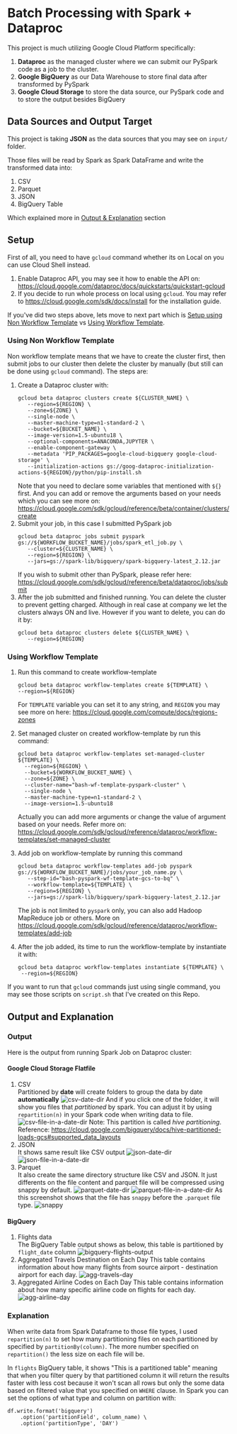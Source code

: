 # Batch Processing with Spark + Dataproc
This project is much utilizing Google Cloud Platform specifically:
1. **Dataproc** as the managed cluster where we can submit our PySpark code as a job to the cluster.
2. **Google BigQuery** as our Data Warehouse to store final data after transformed by PySpark
3. **Google Cloud Storage** to store the data source, our PySpark code and to store the output besides BigQuery

## **Data Sources and Output Target**
This project is taking **JSON** as the data sources that you may see on `input/` folder. 

Those files will be read by Spark as Spark DataFrame and write the transformed data into:
1. CSV
2. Parquet
3. JSON
4. BigQuery Table

Which explained more in [Output & Explanation](#output-and-explanation) section

## **Setup**
First of all, you need to have `gcloud` command whether its on Local on you can use Cloud Shell instead.
1. Enable Dataproc API, you may see it how to enable the API on: https://cloud.google.com/dataproc/docs/quickstarts/quickstart-gcloud
2. If you decide to run whole process on local using `gcloud`. You may refer to https://cloud.google.com/sdk/docs/install for the installation guide.
   
If you've did two steps above, lets move to next part which is [Setup using Non Workflow Template](#using-non-workflow-template) vs [Using Workflow Template](#using-workflow-template).
### Using Non Workflow Template
Non workflow template means that we have to create the cluster first, then submit jobs to our cluster then delete the cluster by manually (but still can be done using `gcloud` command). The steps are:
1. Create a Dataproc cluster with:
   ```
   gcloud beta dataproc clusters create ${CLUSTER_NAME} \
      --region=${REGION} \
      --zone=${ZONE} \
      --single-node \
      --master-machine-type=n1-standard-2 \
      --bucket=${BUCKET_NAME} \
      --image-version=1.5-ubuntu18 \
      --optional-components=ANACONDA,JUPYTER \
      --enable-component-gateway \
      --metadata 'PIP_PACKAGES=google-cloud-bigquery google-cloud-storage' \
      --initialization-actions gs://goog-dataproc-initialization-actions-${REGION}/python/pip-install.sh
   ```
   Note that you need to declare some variables that mentioned with `${}` first. And you can add or remove the arguments based on your needs which you can see more on: https://cloud.google.com/sdk/gcloud/reference/beta/container/clusters/create
2. Submit your job, in this case I submitted PySpark job
   ```
   gcloud beta dataproc jobs submit pyspark gs://${WORKFLOW_BUCKET_NAME}/jobs/spark_etl_job.py \
      --cluster=${CLUSTER_NAME} \
      --region=${REGION} \
      --jars=gs://spark-lib/bigquery/spark-bigquery-latest_2.12.jar
   ```
   If you wish to submit other than PySpark, please refer here: https://cloud.google.com/sdk/gcloud/reference/beta/dataproc/jobs/submit
3. After the job submitted and finished running. You can delete the cluster to prevent getting charged. Although in real case at company we let the clusters always ON and live. However if you want to delete, you can do it by:
   ```
   gcloud beta dataproc clusters delete ${CLUSTER_NAME} \
      --region=${REGION}
   ```
### Using Workflow Template
1. Run this command to create workflow-template 
      ```
   gcloud beta dataproc workflow-templates create ${TEMPLATE} \
    --region=${REGION}
      ``` 
      For `TEMPLATE` variable you can set it to any string, and `REGION` you may see more on here: https://cloud.google.com/compute/docs/regions-zones

2. Set managed cluster on created workflow-template by run this command:
    ```
    gcloud beta dataproc workflow-templates set-managed-cluster ${TEMPLATE} \
      --region=${REGION} \
      --bucket=${WORKFLOW_BUCKET_NAME} \
      --zone=${ZONE} \
      --cluster-name="bash-wf-template-pyspark-cluster" \
      --single-node \
      --master-machine-type=n1-standard-2 \
      --image-version=1.5-ubuntu18
      ```
    Actually you can add more arguments or change the value of argument based on your needs. Refer more on: https://cloud.google.com/sdk/gcloud/reference/dataproc/workflow-templates/set-managed-cluster
3. Add job on workflow-template by running this command
   ```
   gcloud beta dataproc workflow-templates add-job pyspark gs://${WORKFLOW_BUCKET_NAME}/jobs/your_job_name.py \
      --step-id="bash-pyspark-wf-template-gcs-to-bq" \
      --workflow-template=${TEMPLATE} \
      --region=${REGION} \
      --jars=gs://spark-lib/bigquery/spark-bigquery-latest_2.12.jar
   ```
   The job is not limited to `pyspark` only, you can also add Hadoop MapReduce job or others. More on https://cloud.google.com/sdk/gcloud/reference/dataproc/workflow-templates/add-job
4. After the job added, its time to run the workflow-template by instantiate it with:
   ```
   gcloud beta dataproc workflow-templates instantiate ${TEMPLATE} \
    --region=${REGION}
   ```
If you want to run that `gcloud` commands just using single command, you may see those scripts on `script.sh` that I've created on this Repo.

## **Output and Explanation**
### **Output**
Here is the output from running Spark Job on Dataproc cluster:
#### Google Cloud Storage Flatfile
1. CSV<br>
   Partitioned by **date** will create folders to group the data by date **automatically**
   ![csv-date-dir](images/GCS%20CSV%20Output%20directory%20[1].png)
   And if you click one of the folder, it will show you files that *partitioned* by spark. You can adjust it by using `repartition(n)` in your Spark code when writing data to file.
   ![csv-file-in-a-date-dir](images/GCS%20CSV%20Output%20directory%20[2].png)
   Note: This partition is called *hive partitioning*. Reference: https://cloud.google.com/bigquery/docs/hive-partitioned-loads-gcs#supported_data_layouts
2. JSON<br>
   It shows same result like CSV output
   ![json-date-dir](images/GCS%20JSON%20Output%20directory%20[1].png)
   ![json-file-in-a-date-dir](images/GCS%20JSON%20Output%20directory%20[2].png)
3. Parquet<br>
   It also create the same directory structure like CSV and JSON. It just differents on the file content and parquet file will be compressed using snappy by default.
   ![parquet-date-dir](images/GCS%20Parquet%20Output%20directory%20[1].png)
   ![parquet-file-in-a-date-dir](images/GCS%20Parquet%20Output%20directory%20[2].png)
   As this screenshot shows that the file has `snappy` before the `.parquet` file type.
   ![snappy](images/Parquet%20Compressed%20by%20Snappy.png)

#### BigQuery
   1. Flights data
   <br>The BigQuery Table output shows as below, this table is partitioned by `flight_date` column
   ![bigquery-flights-output](images/Partitioned%20Flights%20BigQuery%20Table.png)
   2. Aggregated Travels Destination on Each Day
   This table contains information about how many flights from source airport - destination airport for each day.
   ![agg-travels-day](images/Aggregated%20Flights%20Travel%20BigQuery.png)
   3. Aggregated Airline Codes on Each Day
   This table contains information about how many specific airline code on flights for each day.
   ![agg-airline-day](images/Aggregated%20Flights%20Airlines%20BigQuery.png)

### **Explanation**
When write data from Spark Dataframe to those file types, I used `repartition(n)` to set how many partitioning files on each partitioned by specified by `partitionBy(column)`. The more number specified on `repartition()` the less size on each file will be.

In `flights` BigQuery table, it shows "This is a partitioned table" meaning that when you filter query by that partitioned column it will return the results faster with less cost because it won't scan all rows but only the some data based on filtered value that you specified on `WHERE` clause. In Spark you can set the options of what type and column on partition with:
```
df.write.format('bigquery')
    .option('partitionField', column_name) \
    .option('partitionType', 'DAY')
```